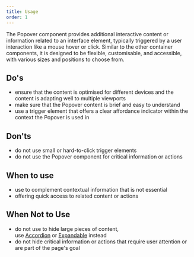 ```yaml
---
title: Usage
order: 1
---
```

The Popover component provides additional interactive content or information related to an interface element, typically triggered by a user interaction like a mouse hover or click. Similar to the other container components, it is designed to be flexible, customisable, and accessible, with various sizes and positions to choose from.

## Do's

- ensure that the content is optimised for different devices and the content is adapting well to multiple viewports
- make sure that the Popover content is brief and easy to understand
- use a trigger element that offers a clear affordance indicator within the context the Popover is used in

## Don'ts

- do not use small or hard-to-click trigger elements
- do not use the Popover component for critical information or actions

## When to use

- use to complement contextual information that is not essential
- offering quick access to related content or actions

## When Not to Use

- do not use to hide large pieces of content, use [Accordion](https://ec.europa.eu/component-library/ec/components/accordion/code/) or [Expandable](https://ec.europa.eu/component-library/ec/components/expandable/code/) instead
- do not hide critical information or actions that require user attention or are part of the page's goal
